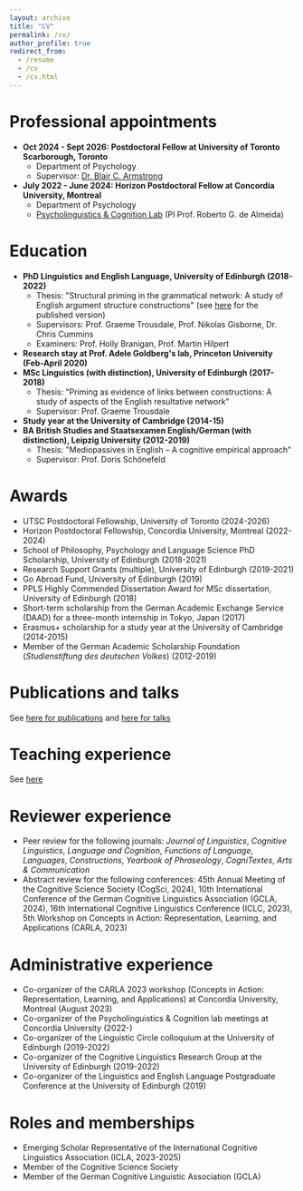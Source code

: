 ```yaml
---
layout: archive
title: "CV"
permalink: /cv/
author_profile: true
redirect_from:
  - /resume
  - /cv
  - /cv.html
---
```


Professional appointments
======
* <b>Oct 2024 - Sept 2026: Postdoctoral Fellow at University of Toronto Scarborough, Toronto</b>
	* Department of Psychology
	* Supervisor: <a href="http://blairarmstrong.net/">Dr. Blair C. Armstrong</a>
* <b>July 2022 - June 2024: Horizon Postdoctoral Fellow at Concordia University, Montreal</b>
	* Department of Psychology
	* <a href="https://psycholinguistics.weebly.com/">Psycholinguistics & Cognition Lab</a> (PI Prof. Roberto G. de Almeida)

Education
======
* <b>PhD Linguistics and English Language, University of Edinburgh (2018-2022)</b>
   * Thesis: "Structural priming in the grammatical network: A study of English argument structure constructions" (see <a href="https://doi.org/10.1075/cal.35">here</a> for the published version)
   * Supervisors: Prof. Graeme Trousdale, Prof. Nikolas Gisborne, Dr. Chris Cummins
   * Examiners: Prof. Holly Branigan, Prof. Martin Hilpert
* <b>Research stay at Prof. Adele Goldberg's lab, Princeton University (Feb-April 2020)</b>
* <b>MSc Linguistics (with distinction), University of Edinburgh (2017-2018)</b>
   * Thesis: "Priming as evidence of links between constructions: A study of aspects of the English resultative network"
   * Supervisor: Prof. Graeme Trousdale
* <b>Study year at the University of Cambridge (2014-15)</b>
* <b>BA British Studies and Staatsexamen English/German (with distinction), Leipzig University (2012-2019)</b>
   * Thesis: "Mediopassives in English – A cognitive empirical approach"
   * Supervisor: Prof. Doris Schönefeld

Awards
======
* UTSC Postdoctoral Fellowship, University of Toronto (2024-2026)
* Horizon Postdoctoral Fellowship, Concordia University, Montreal (2022-2024)
* School of Philosophy, Psychology and Language Science PhD Scholarship, University of Edinburgh (2018-2021)
* Research Support Grants (multiple), University of Edinburgh (2019-2021)
* Go Abroad Fund, University of Edinburgh (2019)
* PPLS Highly Commended Dissertation Award for MSc dissertation, University of Edinburgh (2018)
* Short-term scholarship from the German Academic Exchange Service (DAAD) for a three-month internship in Tokyo, Japan (2017)
* Erasmus+ scholarship for a study year at the University of Cambridge (2014-2015)
* Member of the German Academic Scholarship Foundation (<i>Studienstiftung des deutschen Volkes</i>) (2012-2019)

Publications and talks
======
See <a href="https://tungerer.github.io/publications/">here for publications</a> and <a href="https://tungerer.github.io/talks/">here for talks</a>
  
Teaching experience
======
See <a href="https://tungerer.github.io/teaching/">here</a>
  
Reviewer experience
======
* Peer review for the following journals: <i>Journal of Linguistics</i>, <i>Cognitive Linguistics</i>, <i>Language and Cognition</i>, <i>Functions of Language</i>, <i>Languages</i>, <i>Constructions</i>, <i>Yearbook of Phraseology</i>, <i>CogniTextes</i>, <i>Arts & Communication</i>
* Abstract review for the following conferences: 45th Annual Meeting of the Cognitive Science Society (CogSci, 2024), 10th International Conference of the German Cognitive Linguistics Association (GCLA, 2024), 16th International Cognitive Linguistics Conference (ICLC, 2023), 5th Workshop on Concepts in Action: Representation, Learning, and Applications (CARLA, 2023)

Administrative experience
======
* Co-organizer of the CARLA 2023 workshop (Concepts in Action: Representation, Learning, and Applications) at Concordia University, Montreal (August 2023)
* Co-organizer of the Psycholinguistics & Cognition lab meetings at Concordia University (2022-)
* Co-organizer of the Linguistic Circle colloquium at the University of Edinburgh (2019-2022) 
* Co-organizer of the Cognitive Linguistics Research Group at the University of Edinburgh (2019-2022)
* Co-organizer of the Linguistics and English Language Postgraduate Conference at the University of Edinburgh (2019)

Roles and memberships
======
* Emerging Scholar Representative of the International Cognitive Linguistics Association (ICLA, 2023-2025)
* Member of the Cognitive Science Society
* Member of the German Cognitive Linguistic Association (GCLA)

